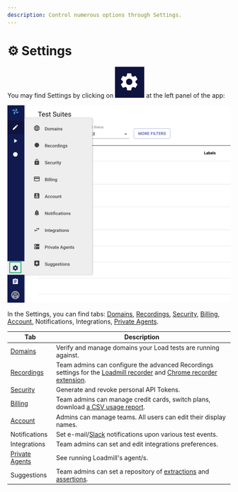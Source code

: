 ```yaml
---
description: Control numerous options through Settings.
---
```


# ⚙ Settings

You may find Settings by clicking on ![](<../.gitbook/assets/Screenshot (46).png>) at the left panel of the app:

![](<../.gitbook/assets/Screenshot (47).png>)

In the Settings, you can find tabs: [Domains](https://docs.loadmill.com/load-testing/setup/domain-verification), [Recordings](https://docs.loadmill.com/working-with-the-recorder/recorder-settings), [Security](https://docs.loadmill.com/integrations/api-tokens), [Billing](https://docs.loadmill.com/account-settings/billing), [Account](https://docs.loadmill.com/collaboration/teams), Notifications, Integrations, [Private Agents](https://docs.loadmill.com/api-testing/testing-localhost-application).

| Tab                                                                                   | Description                                                                                                                                                                                                                                         |
| ------------------------------------------------------------------------------------- | --------------------------------------------------------------------------------------------------------------------------------------------------------------------------------------------------------------------------------------------------- |
| [Domains](https://docs.loadmill.com/load-testing/setup/domain-verification)           | Verify and manage domains your Load tests are running against.                                                                                                                                                                                      |
| [Recordings](https://docs.loadmill.com/working-with-the-recorder/recorder-settings)   | Team admins can configure the advanced Recordings settings for the [Loadmill recorder](https://docs.loadmill.com/working-with-the-recorder) and [Chrome recorder extension](https://docs.loadmill.com/working-with-the-recorder).                   |
| [Security](https://docs.loadmill.com/integrations/api-tokens)                         | Generate and revoke personal API Tokens.                                                                                                                                                                                                            |
| [Billing](https://docs.loadmill.com/account-settings/billing)                         | Team admins can manage credit cards, switch plans, download [a CSV usage report](https://docs.loadmill.com/account-settings/usage-report).                                                                                                          |
| [Account](https://docs.loadmill.com/collaboration/teams)                              | Admins can manage teams. All users can edit their display names.                                                                                                                                                                                    |
| Notifications                                                                         | Set e-mail/[Slack](https://docs.loadmill.com/integrations/slack-integration) notifications upon various test events.                                                                                                                                |
| Integrations                                                                          | Team admins can set and edit integrations preferences.                                                                                                                                                                                              |
| [Private Agents](https://docs.loadmill.com/api-testing/testing-localhost-application) | See running Loadmill's agent/s.                                                                                                                                                                                                                     |
| Suggestions                                                                           | Team admins can set a repository of [extractions](https://docs.loadmill.com/api-testing/test-suite-editor/set-parameters-extractions#suggestions) and [assertions](https://docs.loadmill.com/api-testing/test-suite-editor/assertions#suggestions). |
